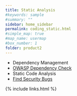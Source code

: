 ```yaml
---
title: Static Analysis
#keywords: sample
#summary: ""
sidebar: home_sidebar
permalink: coding_static.html
#simple_map: true
#map_name: usermap
#box_number: 1
folder: product2
---
```


* Dependency Management
* [OWASP Dependency Check](https://www.owasp.org/index.php/OWASP_Dependency_Check)
* Static Code Analysis
* [Find Security Bugs](http://find-sec-bugs.github.io/)

{% include links.html %}
